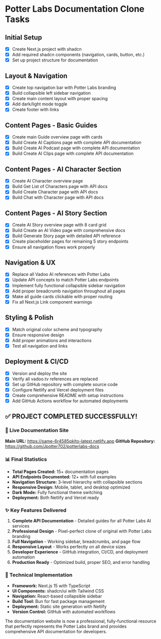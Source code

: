 # Potter Labs Documentation Clone Tasks

## Initial Setup
- [x] Create Next.js project with shadcn
- [x] Add required shadcn components (navigation, cards, button, etc.)
- [x] Set up project structure for documentation

## Layout & Navigation
- [x] Create top navigation bar with Potter Labs branding
- [x] Build collapsible left sidebar navigation
- [x] Create main content layout with proper spacing
- [x] Add dark/light mode toggle
- [x] Create footer with links

## Content Pages - Basic Guides
- [x] Create main Guide overview page with cards
- [x] Build Create AI Captions page with complete API documentation
- [x] Build Create AI Podcast page with complete API documentation
- [x] Build Create AI Clips page with complete API documentation

## Content Pages - AI Character Section
- [x] Create AI Character overview page
- [x] Build Get List of Characters page with API docs
- [x] Build Create Character page with API docs
- [x] Build Chat with Character page with API docs

## Content Pages - AI Story Section
- [x] Create AI Story overview page with 8 card grid
- [x] Build Create an AI Video page with comprehensive docs
- [x] Build Generate Story page with detailed API reference
- [x] Create placeholder pages for remaining 5 story endpoints
- [x] Ensure all navigation flows work properly

## Navigation & UX
- [x] Replace all Vadoo AI references with Potter Labs
- [x] Update API concepts to match Potter Labs endpoints
- [x] Implement fully functional collapsible sidebar navigation
- [x] Add proper breadcrumb navigation throughout all pages
- [x] Make all guide cards clickable with proper routing
- [x] Fix all Next.js Link component warnings

## Styling & Polish
- [x] Match original color scheme and typography
- [x] Ensure responsive design
- [x] Add proper animations and interactions
- [x] Test all navigation and links

## Deployment & CI/CD
- [x] Version and deploy the site
- [x] Verify all vadoo.tv references are replaced
- [x] Set up GitHub repository with complete source code
- [x] Configure Netlify and Vercel deployment files
- [x] Create comprehensive README with setup instructions
- [x] Add GitHub Actions workflow for automated deployments

## ✅ PROJECT COMPLETED SUCCESSFULLY!

### 🚀 Live Documentation Site
**Main URL:** https://same-6r4585pklto-latest.netlify.app
**GitHub Repository:** https://github.com/Jpotter702/potterlabs-docs

### 📊 Final Statistics
- **Total Pages Created:** 15+ documentation pages
- **API Endpoints Documented:** 12+ with full examples
- **Navigation Structure:** 3-level hierarchy with collapsible sections
- **Responsive Design:** Mobile, tablet, and desktop optimized
- **Dark Mode:** Fully functional theme switching
- **Deployment:** Both Netlify and Vercel ready

### ✨ Key Features Delivered
1. **Complete API Documentation** - Detailed guides for all Potter Labs AI services
2. **Professional Design** - Pixel-perfect clone of original with Potter Labs branding
3. **Full Navigation** - Working sidebar, breadcrumbs, and page flow
4. **Responsive Layout** - Works perfectly on all device sizes
5. **Developer Experience** - GitHub integration, CI/CD, and deployment automation
6. **Production Ready** - Optimized build, proper SEO, and error handling

### 🔧 Technical Implementation
- **Framework:** Next.js 15 with TypeScript
- **UI Components:** shadcn/ui with Tailwind CSS
- **Navigation:** React-based collapsible sidebar
- **Build Tool:** Bun for fast package management
- **Deployment:** Static site generation with Netlify
- **Version Control:** GitHub with automated workflows

The documentation website is now a professional, fully-functional resource that perfectly represents the Potter Labs brand and provides comprehensive API documentation for developers.
